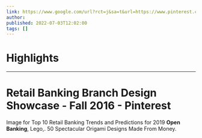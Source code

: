 ```yaml
---
link: https://www.google.com/url?rct=j&sa=t&url=https://www.pinterest.com/pin/retail-banking-branch-design-showcase-fall-2016--828662400165150880/&ct=ga&cd=CAIyHzVmNjkxZDEzNTU2NWU1MTc6Y29tLmJyOnB0OkJSOkw&usg=AOvVaw34uKPwDmMQk7ppt56bWwaq
author:  
published: 2022-07-03T12:02:00
tags: []
---
```

# Highlights


---
# Retail Banking Branch Design Showcase - Fall 2016 - Pinterest
Image for Top 10 Retail Banking Trends and Predictions for 2019 **Open Banking**, Lego,. 50 Spectacular Origami Designs Made From Money.